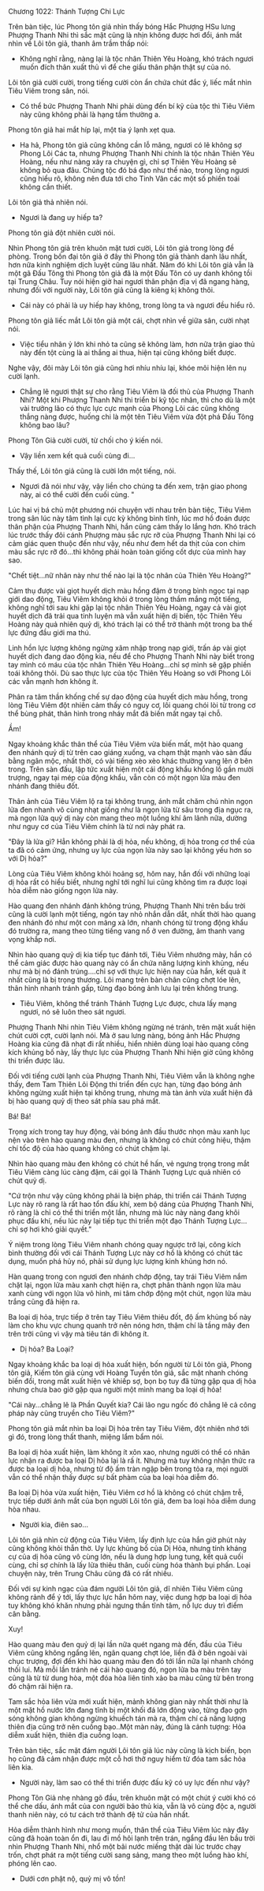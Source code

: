




Chương 1022: Thánh Tượng Chi Lực




Trên bàn tiệc, lúc Phong tôn giả nhìn thấy bóng Hắc Phượng HSu lưng Phượng Thanh Nhi thì sắc mặt cũng là nhịn không được hơi đổi, ánh mắt nhìn về Lôi tôn giả, thanh âm trầm thấp nói:

- Không nghĩ rằng, nàng lại là tộc nhân Thiên Yêu Hoàng, khó trách ngươi muốn đích thân xuất thủ vì để che giấu thân phận thật sự của nó.

Lôi tôn giả cười cười, trong tiếng cười còn ẩn chứa chút đắc ý, liếc mắt nhìn Tiêu Viêm trong sân, nói.

- Có thể bức Phượng Thanh Nhi phải dùng đến bí kỹ của tộc thì Tiêu Viêm này cũng không phải là hạng tầm thường a.

Phong tôn giả hai mắt híp lại, một tia ý lạnh xẹt qua.

- Ha hả, Phong tôn giả cũng không cần lỗ mãng, ngươi có lẽ không sợ Phong Lôi Các ta, nhưng Phượng Thanh Nhi chính là tộc nhân Thiên Yêu Hoàng, nếu như nàng xảy ra chuyện gì, chỉ sợ Thiên Yêu Hoàng sẽ không bỏ qua đâu. Chủng tộc đó bá đạo như thế nào, trong lòng ngươi cũng hiểu rõ, không nên đưa tới cho Tinh Vân các một số phiền toái không cần thiết.

Lôi tôn giả thả nhiên nói.

- Ngươi là đang uy hiếp ta?

Phong tôn giả đột nhiên cười nói.

Nhìn Phong tôn giả trên khuôn mặt tươi cười, Lôi tôn giả trong lòng đề phòng. Trong bốn đại tôn giả ở đây thì Phong tôn giả thành danh lâu nhất, hơn nữa kinh nghiệm dịch luyệt cũng lâu nhất. Năm đó khi Lôi tôn giả vẫn là một gã Đấu Tông thì Phong tôn giả đã là một Đấu Tôn có uy danh không tồi tại Trung Châu. Tuy nói hiện giờ hai ngươi thân phận địa vị đã ngang hàng, nhưng đối với người này, Lôi tôn giả cũng là kiêng kị không thôi.

- Cái này có phải là uy hiếp hay không, trong lòng ta và ngươi đều hiểu rõ.

Phong tôn giả liếc mắt Lôi tôn giả một cái, chợt nhìn về giữa sân, cười nhạt nói.

- Việc tiểu nhân ỷ lớn khi nhỏ ta cũng sẽ không làm, hơn nữa trận giao thủ này đến tột cùng là ai thắng ai thua, hiện tại cũng không biết được.

Nghe vậy, đôi mày Lôi tôn giả cũng hơi nhíu nhíu lại, khóe môi hiện lên nụ cười lạnh.

- Chẳng lẽ ngươi thật sự cho rằng Tiêu Viêm là đối thủ của Phượng Thanh Nhi? Một khi Phượng Thanh Nhi thi triển bí kỹ tộc nhân, thì cho dù là một vài trưởng lão có thực lực cực mạnh của Phong Lôi các cũng không thắng nàng được, huống chi là một tên Tiêu Viêm vừa đột phá Đấu Tông không bao lâu?

Phong Tôn Giả cười cười, từ chối cho ý kiến nói.

- Vậy liền xem kết quả cuối cùng đi...

Thấy thế, Lôi tôn giả cũng là cười lớn một tiếng, nói.

- Ngươi đã nói như vậy, vậy liền cho chúng ta đến xem, trận giao phong này, ai có thể cười đến cuối cùng. "

Lúc hai vị bá chủ một phương nói chuyện với nhau trên bàn tiệc, Tiêu Viêm trong sân lúc này tâm tình lại cực kỳ không bình tĩnh, lúc mơ hồ đoán được thân phận của Phượng Thanh Nhi, hắn cũng cảm thấy lo lắng hơn. Khó trách lúc trước thấy đôi cánh Phượng màu sắc rực rỡ của Phượng Thanh Nhi lại có cảm giác quen thuộc đến như vậy, nếu như đem hết da thịt của con chim màu sắc rực rỡ đó…thì không phải hoàn toàn giống cốt dực của mình hay sao.

"Chết tiệt…nữ nhân này như thế nào lại là tộc nhân của Thiên Yêu Hoàng?"

Cảm thụ được vài giọt huyết dịch màu hồng đậm ở trong bình ngọc tại nạp giới dao động, Tiêu Viêm không khỏi ở trong lòng thầm mắng một tiếng, không nghĩ tới sau khi gặp lại tộc nhân Thiên Yêu Hoàng, ngay cả vài giọt huyết dịch đã trải qua tinh luyện mà vẫn xuất hiện dị biến, tộc Thiên Yêu Hoàng này quả nhiên quỷ dị, khó trách lại có thể trở thành một trong ba thế lực đứng đầu giới ma thú.

Linh hồn lực lượng không ngừng xâm nhập trong nạp giới, trấn áp vài giọt huyết dịch đang dao động kia, nếu để cho Phượng Thanh Nhi này biết trong tay mình có máu của tộc nhân Thiên Yêu Hoàng…chỉ sợ mình sẽ gặp phiền toái không thôi. Dù sao thực lực của tộc Thiên Yêu Hoàng so với Phong Lôi các vẫn mạnh hơn không ít.

Phân ra tâm thần khống chế sự dao động của huyết dịch màu hồng, trong lòng Tiêu Viêm đột nhiên cảm thấy có nguy cơ, lôi quang chói lòi từ trong cơ thể bùng phát, thân hình trong nháy mắt đã biến mất ngay tại chỗ.

Ầm!

Ngay khoảng khắc thân thể của Tiêu Viêm vừa biến mất, một hào quang đen nhánh quỷ dị từ trên cao giáng xuống, va chạm thật mạnh vào sàn đấu bằng ngân mộc, nhất thời, có vài tiếng xèo xèo khác thường vang lên ở bên trong. Trên sàn đấu, lập tức xuất hiện một cái động khẩu khổng lồ gần mười trượng, ngay tại mép của động khẩu, vẫn còn có một ngọn lửa màu đen nhánh đang thiêu đốt.

Thân ảnh của Tiêu Viêm lộ ra tại không trung, ánh mắt chăm chú nhìn ngọn lửa đen nhanh vô cùng nhạt giống như là ngọn lửa từ sâu trong địa ngục ra, mà ngọn lửa quỷ dị này còn mang theo một luồng khí âm lãnh nữa, dường như nguy cơ của Tiêu Viêm chính là từ nơi này phát ra.

"Đây là lửa gì? Hẳn không phải là dị hỏa, nếu không, dị hỏa trong cơ thể của ta đã có cảm ứng, nhưng uy lực của ngọn lửa này sao lại không yếu hơn so với Dị hỏa?"

Lòng của Tiêu Viêm không khỏi hoảng sợ, hôm nay, hắn đối với những loại dị hỏa rất có hiểu biết, nhưng nghĩ tới nghĩ lui cũng không tìm ra được loại hỏa diễm nào giống ngọn lửa này.

Hào quang đen nhánh đánh không trúng, Phượng Thanh Nhi trên bầu trời cũng là cười lạnh một tiếng, ngón tay nhỏ nhắn dẫn dắt, nhất thời hào quang đen nhánh đó như một con mãng xà lớn, nhanh chóng từ trong động khẩu đó trường ra, mang theo từng tiếng vang nổ ở ven đường, âm thanh vang vọng khắp nơi.

Nhìn hào quang quỷ dị kia tiếp tục đánh tới, Tiêu Viêm nhướng mày, hắn có thể cảm giác được hào quang này có ẩn chứa năng lượng kinh khủng, nếu như mà bị nó đánh trúng….chỉ sợ với thực lực hiện nay của hắn, kết quả ít nhất cũng là bị trọng thương. Lôi mang trên bàn chân cũng chợt lóe lên, thân hình nhanh tránh gấp, từng đạo bóng ảnh lưu lại trên không trung.

- Tiêu Viêm, không thể tránh Thánh Tượng Lực được, chưa lấy mạng ngươi, nó sẽ luôn theo sát ngươi.

Phượng Thanh Nhi nhìn Tiêu Viêm không ngừng né tránh, trên mặt xuất hiện chút cười cợt, cười lạnh nói. Mà ở sau lưng nàng, bóng ảnh Hắc Phượng Hoàng kia cũng đã nhạt đi rất nhiều, hiển nhiên dùng loại hào quang công kích khủng bố này, lấy thực lực của Phượng Thanh Nhi hiện giờ cũng không thi triển được lâu.

Đối với tiếng cười lạnh của Phượng Thanh Nhi, Tiêu Viêm vẫn là không nghe thấy, đem Tam Thiên Lôi Động thi triển đến cực hạn, từng đạo bóng ảnh không ngừng xuất hiện tại không trung, nhưng mà tàn ảnh vừa xuất hiện đã bị hào quang quỷ dị theo sát phía sau phá mất.

Bá! Bá!

Trọng xích trong tay huy động, vài bóng ảnh đầu thước nhọn màu xanh lục nện vào trên hào quang màu đen, nhưng là không có chút công hiệu, thậm chí tốc độ của hào quang không có chút chậm lại.

Nhìn hào quang màu đen không có chút hề hấn, vẻ ngưng trọng trong mắt Tiêu Viêm càng lúc càng đậm, cái gọi là Thánh Tượng Lực quả nhiên có chút quỷ dị.

"Cứ trộn như vậy cũng không phải là biện pháp, thi triển cái Thánh Tượng Lực này rõ rang là rất hao tổn đấu khí, xem bộ dáng của Phượng Thanh Nhi, rõ ràng là chỉ có thể thi triển một lần, nhưng mà lúc này nàng đang khôi phục đấu khí, nếu lúc này lại tiếp tục thi triển một đạo Thánh Tượng Lực…chỉ sợ hơi khó giải quyết."

Ý niệm trong lòng Tiêu Viêm nhanh chóng quay ngược trở lại, công kích bình thường đối với cái Thánh Tượng Lực này cơ hồ là không có chút tác dụng, muốn phá hủy nó, phải sử dụng lực lượng kinh khủng hơn nó.

Hàn quang trong con ngươi đen nhánh chớp động, tay trái Tiêu Viêm nắm chặt lại, ngọn lửa màu xanh chợt hiện ra, chợt phân thành ngọn lửa màu xanh cùng với ngọn lửa vô hình, mi tâm chớp động một chút, ngọn lửa màu trắng cũng đã hiện ra.

Ba loại dị hỏa, trực tiếp ở trên tay Tiêu Viêm thiêu đốt, độ ấm khủng bố này làm cho khu vực chung quanh trở nên nóng hơn, thậm chí là tầng mây đen trên trởi cũng vì vậy mà tiêu tán đi không ít.

- Dị hỏa? Ba Loại?

Ngay khoảng khắc ba loại dị hỏa xuất hiện, bốn người từ Lôi tôn giả, Phong tôn giả, Kiếm tôn giả cùng với Hoàng Tuyền tôn giả, sắc mặt nhanh chóng biến đổi, trong mắt xuất hiện vẻ khiếp sợ, bọn bọ tuy đã từng gặp qua dị hỏa nhưng chưa bao giờ gặp qua người một mình mang ba loại dị hỏa!

"Cái này…chẳng lẽ là Phần Quyết kia? Cái lão ngu ngốc đó chẳng lẽ cả công pháp này cũng truyền cho Tiêu Viêm?"

Phong tôn giả mắt nhìn ba loại Dị hỏa trên tay Tiêu Viêm, đột nhiên nhớ tới gì đó, trong lòng thất thanh, miệng lẩm bẩm nói.

Ba loại dị hỏa xuất hiện, làm không ít xôn xao, nhưng người có thể có nhãn lực nhận ra được ba loại Dị hỏa lại là rấ ít. Nhưng mà tuy không nhận thức ra được ba loại dị hỏa, nhưng từ độ ấm tràn ngập bên trong tỏa ra, mọi người vẫn có thể nhận thấy được sự bất phàm của ba loại hỏa diễm đó.

Ba loại Dị hỏa vừa xuất hiện, Tiêu Viêm cơ hồ là không có chút chậm trễ, trực tiếp dưới ánh mắt của bọn người Lôi tôn giả, đem ba loại hỏa diễm dung hòa nhau.

- Người kia, điên sao…

Lôi tôn giả nhìn cử động của Tiêu Viêm, lấy định lực của hắn giờ phút này cũng không khỏi thẫn thờ. Uy lực khủng bố của Dị Hỏa, nhưng tính kháng cự của dị hỏa cũng vô cùng lớn, nếu là dung hợp lung tung, kết quả cuối cùng, chỉ sợ chính là lấy lửa thiêu thân, cuối cùng hóa thành bụi phấn. Loại chuyện này, trên Trung Châu cũng đã có rất nhiều.

Đối với sự kinh ngạc của đám người Lôi tôn giả, dĩ nhiên Tiêu Viêm cũng không rảnh để ý tới, lấy thực lực hắn hôm nay, việc dung hợp ba loại dị hỏa tuy không khó khăn nhưng phải ngưng thần tĩnh tâm, nỗ lực duy trì điểm cân bằng.

Xuy!

Hào quang màu đen quỷ dị lại lần nữa quét ngang mà đến, đầu của Tiêu Viêm cũng không ngẩng lên, ngân quang chợt lóe, liền đã ở bên ngoài vài chục trượng, đợi đến khi hào quang màu đen đó tới lần nữa lại nhanh chóng thối lui. Mà mỗi lần tránh né cái hào quang đó, ngọn lửa ba màu trên tay cũng là từ từ dung hòa, một đóa hỏa liên tinh xảo ba màu cũng từ bên trong đó chậm rãi hiện ra.

Tam sắc hỏa liên vừa mới xuất hiện, mảnh không gian này nhất thời như là một mặt hồ nước lớn đang tĩnh bị một khối đá lớn động vào, từng đạo gợn sóng không gian không ngừng khuếch tán mà ra, thậm chí cả năng lượng thiên địa cũng trở nên cuồng bạo..Một màn này, đúng là cảnh tượng: Hỏa diễm xuất hiện, thiên địa cuồng loạn.

Trên bàn tiệc, sắc mặt đám người Lôi tôn giả lúc này cũng là kịch biến, bọn họ cũng đã cảm nhận được một cỗ hơi thở nguy hiểm từ đóa tam sắc hỏa liên kia.

- Người này, làm sao có thể thi triển được đấu kỹ có uy lực đến như vậy?

Phong Tôn Giả nhẹ nhàng gõ đầu, trên khuôn mặt có một chút ý cười khó có thể che dấu, ánh mắt của con người bảo thủ kia, vẫn là vô cùng độc a, người thanh niên này, có tư cách trở thành đệ tử của hắn nhất.

Hỏa diễm thành hình như mong muốn, thân thể của Tiêu Viêm lúc này đây cũng đã hoàn toàn ổn đi, lau đi mồ hôi lạnh trên trán, ngẩng đầu lên bầu trời nhìn Phượng Thanh Nhi, nhổ một bãi nước miếng thật dài lúc trước chạy trốn, chợt phát ra một tiếng cười sang sảng, mang theo một luồng hào khí, phóng lên cao.

- Dưới cơn phật nộ, quỷ mị vô tồn!




